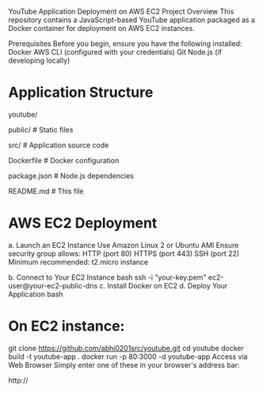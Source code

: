 YouTube Application Deployment on AWS EC2
Project Overview
This repository contains a JavaScript-based YouTube application packaged as a Docker container for deployment on AWS EC2 instances.

Prerequisites
Before you begin, ensure you have the following installed:
Docker
AWS CLI (configured with your credentials)
Git
Node.js (if developing locally)

# Application Structure
youtube/

public/          # Static files

src/             # Application source code

Dockerfile       # Docker configuration

package.json     # Node.js dependencies

README.md        # This file

# AWS EC2 Deployment
a. Launch an EC2 Instance
Use Amazon Linux 2 or Ubuntu AMI
Ensure security group allows:
HTTP (port 80)
HTTPS (port 443)
SSH (port 22)
Minimum recommended: t2.micro instance

b. Connect to Your EC2 Instance
bash
ssh -i "your-key.pem" ec2-user@your-ec2-public-dns
c. Install Docker on EC2
d. Deploy Your Application
bash
# On EC2 instance:
git clone https://github.com/abhi0201src/youtube.git
cd youtube
docker build -t youtube-app .
docker run -p 80:3000 -d youtube-app
 Access via Web Browser
Simply enter one of these in your browser's address bar:

http://<your-public-dns>
